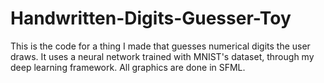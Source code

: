 # Handwritten-Digits-Guesser-Toy
This is the code for a thing I made that guesses numerical digits the user draws. It uses a neural network trained with MNIST's dataset, through my deep learning framework. All graphics are done in SFML.
